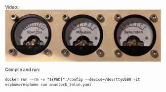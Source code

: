 Video: [![Video of the analog clock in action](Media/AnaClock.png)](Media/AnaClock.mov "Video of the analog clock in action")


Compile and run:

```docker run --rm -v "${PWD}":/config --device=/dev/ttyUSB0 -it esphome/esphome run anaclock_lolin.yaml```
